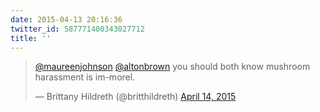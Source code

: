 ```yaml
---
date: 2015-04-13 20:16:36
twitter_id: 587771400343027712
title: ''
---
```


<blockquote class="twitter-tweet"><p lang="en" dir="ltr"><a href="https://twitter.com/maureenjohnson?ref_src=twsrc%5Etfw">@maureenjohnson</a> <a href="https://twitter.com/altonbrown?ref_src=twsrc%5Etfw">@altonbrown</a> you should both know mushroom harassment is im-morel.</p>&mdash; Brittany Hildreth (@britthildreth) <a href="https://twitter.com/britthildreth/status/587771097560453120?ref_src=twsrc%5Etfw">April 14, 2015</a></blockquote>
<script async src="https://platform.twitter.com/widgets.js" charset="utf-8"></script>
